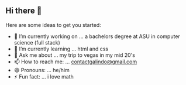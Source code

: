 ## Hi there 👋


Here are some ideas to get you started:

- 🔭 I’m currently working on ... a bachelors degree at ASU in computer science (full stack)
- 🌱 I’m currently learning ... html and css
- 💬 Ask me about ... my trip to vegas in my mid 20's
- 📫 How to reach me: ... contactgalindo@gmail.com
- 😄 Pronouns: ... he/him
- ⚡ Fun fact: ... i love math
